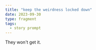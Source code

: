 ```yaml
---
title: "keep the weirdness locked down"
date: 2023-09-30
type: fragment
tags:
  - story prompt
---
```

They won't get it.